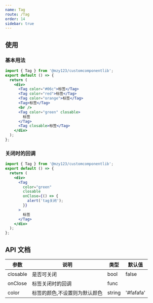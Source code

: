 ```yaml
---
name: Tag
route: /Tag
order: 14
sidebar: true
---
```


## 使用

### 基本用法

```jsx
import { Tag } from '@mzy123/customcomponentlib';
export default () => {
  return (
    <div>
      <Tag color="#06c">标签</Tag>
      <Tag color="red">标签</Tag>
      <Tag color="orange">标签</Tag>
      <Tag>标签</Tag>
      <br />
      <Tag color="green" closable>
        标签
      </Tag>
      <Tag closable>标签</Tag>
    </div>
  );
};
```

### 关闭时的回调

```jsx
import { Tag } from '@mzy123/customcomponentlib';
export default () => {
  return (
    <div>
      <Tag
        color="green"
        closable
        onClose={() => {
          alert('tag关闭');
        }}
      >
        标签
      </Tag>
    </div>
  );
};
```

## API 文档

| 参数     | 说明                          | 类型   | 默认值    |
| --- | --- | --- | --- |
| closable | 是否可关闭                    | bool   | false     |
| onClose  | 标签关闭时的回调              | func   |           |
| color    | 标签的颜色,不设置则为默认颜色 | string | '#fafafa' |

